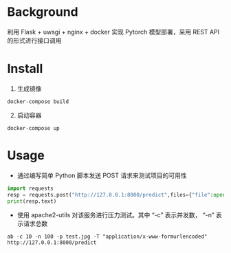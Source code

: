 # Background
利用 Flask + uwsgi + nginx + docker 实现 Pytorch 模型部署，采用 REST API 的形式进行接口调用

# Install
1. 生成镜像
```shell
docker-compose build
```

2. 启动容器
```shell
docker-compose up
```

# Usage
+ 通过编写简单 Python 脚本发送 POST 请求来测试项目的可用性
```python
import requests
resp = requests.post("http://127.0.0.1:8000/predict",files={"file":open("test.jpg","rb")})
print(resp.text)
```

+ 使用 apache2-utils 对该服务进行压力测试。其中 “-c” 表示并发数， “-n” 表示请求总数
```shell
ab -c 10 -n 100 -p test.jpg -T "application/x-www-formurlencoded" http://127.0.0.1:8000/predict
```
